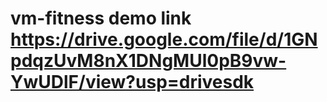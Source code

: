 # vm-fitness demo link https://drive.google.com/file/d/1GNpdqzUvM8nX1DNgMUl0pB9vw-YwUDlF/view?usp=drivesdk

